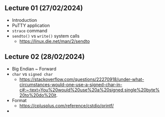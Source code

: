 ## Lecture 01 (27/02/2024)
- Introduction
- PuTTY application
- `strace` command
- `sendto()` vs `write()` system calls
	- https://linux.die.net/man/2/sendto

## Lecture 02 (28/02/2024)
- Big Endian ~ Forward
- `char` vs `signed char`
	- https://stackoverflow.com/questions/22270918/under-what-circumstances-would-one-use-a-signed-char-in-c#:~:text=You%20would%20use%20a%20signed,single%20byte%20to%20do%20it.
- Format
	- https://cplusplus.com/reference/cstdio/printf/
- 